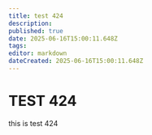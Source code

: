 ```yaml
---
title: test 424
description: 
published: true
date: 2025-06-16T15:00:11.648Z
tags: 
editor: markdown
dateCreated: 2025-06-16T15:00:11.648Z
---
```


# TEST 424
this is test 424
